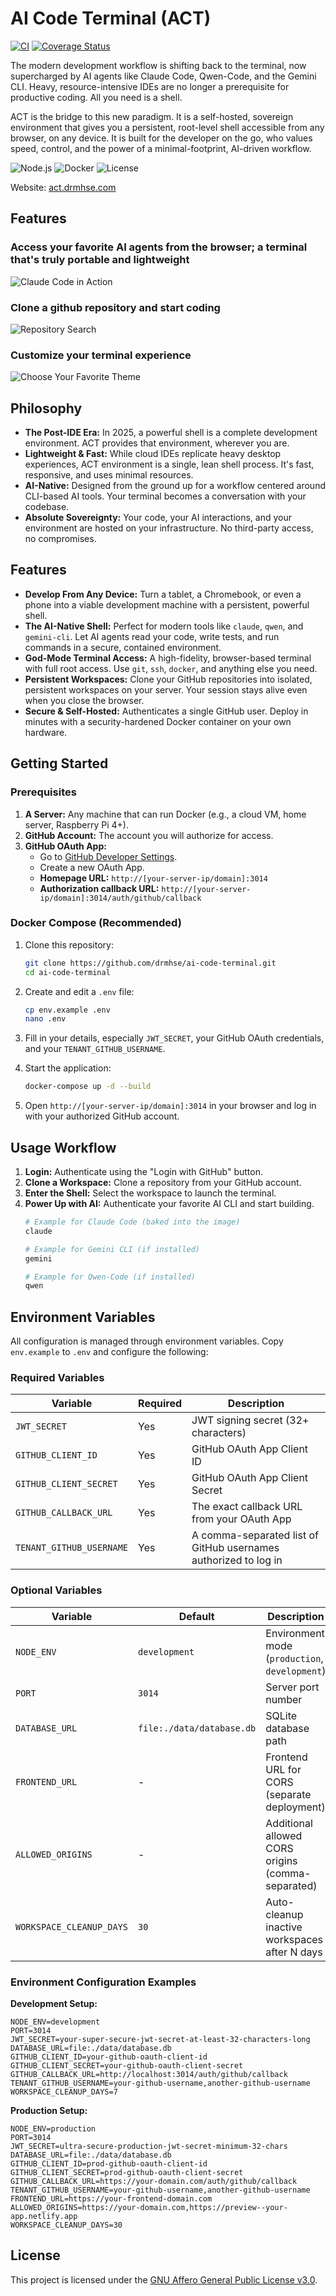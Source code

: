 # AI Code Terminal (ACT)

[![CI](https://github.com/drmhse/ai-code-terminal/actions/workflows/pr-tests.yml/badge.svg)](https://github.com/drmhse/ai-code-terminal/actions/workflows/pr-tests.yml) [![Coverage Status](https://coveralls.io/repos/github/drmhse/ai-code-terminal/badge.svg?branch=main)](https://coveralls.io/github/drmhse/ai-code-terminal?branch=main)

The modern development workflow is shifting back to the terminal, now supercharged by AI agents like Claude Code, Qwen-Code, and the Gemini CLI. Heavy, resource-intensive IDEs are no longer a prerequisite for productive coding. All you need is a shell.

ACT is the bridge to this new paradigm. It is a self-hosted, sovereign environment that gives you a persistent, root-level shell accessible from any browser, on any device. It is built for the developer on the go, who values speed, control, and the power of a minimal-footprint, AI-driven workflow.

![Node.js](https://img.shields.io/badge/Node.js-18+-blue)
![Docker](https://img.shields.io/badge/Docker-Ready-blue)
![License](https://img.shields.io/badge/License-AGPL--3.0-blue)

Website: [act.drmhse.com](https://act.drmhse.com)

## Features

### Access your favorite AI agents from the browser; a terminal that's truly portable and lightweight

![Claude Code in Action](assets/claude_code_in_action.png)

### Clone a github repository and start coding

![Repository Search](assets/repository_search_and_list.png)

### Customize your terminal experience

![Choose Your Favorite Theme](assets/choose_favorite_theme.png)

## Philosophy

-   **The Post-IDE Era:** In 2025, a powerful shell is a complete development environment. ACT provides that environment, wherever you are.
-   **Lightweight & Fast:** While cloud IDEs replicate heavy desktop experiences, ACT environment is a single, lean shell process. It's fast, responsive, and uses minimal resources.
-   **AI-Native:** Designed from the ground up for a workflow centered around CLI-based AI tools. Your terminal becomes a conversation with your codebase.
-   **Absolute Sovereignty:** Your code, your AI interactions, and your environment are hosted on your infrastructure. No third-party access, no compromises.

## Features

-   **Develop From Any Device:** Turn a tablet, a Chromebook, or even a phone into a viable development machine with a persistent, powerful shell.
-   **The AI-Native Shell:** Perfect for modern tools like `claude`, `qwen`, and `gemini-cli`. Let AI agents read your code, write tests, and run commands in a secure, contained environment.
-   **God-Mode Terminal Access:** A high-fidelity, browser-based terminal with full root access. Use `git`, `ssh`, `docker`, and anything else you need.
-   **Persistent Workspaces:** Clone your GitHub repositories into isolated, persistent workspaces on your server. Your session stays alive even when you close the browser.
-   **Secure & Self-Hosted:** Authenticates a single GitHub user. Deploy in minutes with a security-hardened Docker container on your own hardware.

## Getting Started

### Prerequisites

1.  **A Server:** Any machine that can run Docker (e.g., a cloud VM, home server, Raspberry Pi 4+).
2.  **GitHub Account:** The account you will authorize for access.
3.  **GitHub OAuth App:**
    -   Go to [GitHub Developer Settings](https://github.com/settings/developers).
    -   Create a new OAuth App.
    -   **Homepage URL:** `http://[your-server-ip/domain]:3014`
    -   **Authorization callback URL:** `http://[your-server-ip/domain]:3014/auth/github/callback`

### Docker Compose (Recommended)

1.  Clone this repository:
    ```bash
    git clone https://github.com/drmhse/ai-code-terminal.git
    cd ai-code-terminal
    ```

2.  Create and edit a `.env` file:
    ```bash
    cp env.example .env
    nano .env
    ```

3.  Fill in your details, especially `JWT_SECRET`, your GitHub OAuth credentials, and your `TENANT_GITHUB_USERNAME`.

4.  Start the application:
    ```bash
    docker-compose up -d --build
    ```

5.  Open `http://[your-server-ip/domain]:3014` in your browser and log in with your authorized GitHub account.

## Usage Workflow

1.  **Login:** Authenticate using the "Login with GitHub" button.
2.  **Clone a Workspace:** Clone a repository from your GitHub account.
3.  **Enter the Shell:** Select the workspace to launch the terminal.
4.  **Power Up with AI:** Authenticate your favorite AI CLI and start building.
    ```bash
    # Example for Claude Code (baked into the image)
    claude

    # Example for Gemini CLI (if installed)
    gemini

    # Example for Qwen-Code (if installed)
    qwen
    ```

## Environment Variables

All configuration is managed through environment variables. Copy `env.example` to `.env` and configure the following:

### Required Variables

| Variable                 | Required | Description                                     |
| ------------------------ | -------- | ----------------------------------------------- |
| `JWT_SECRET`             | Yes      | JWT signing secret (32+ characters)             |
| `GITHUB_CLIENT_ID`       | Yes      | GitHub OAuth App Client ID                      |
| `GITHUB_CLIENT_SECRET`   | Yes      | GitHub OAuth App Client Secret                  |
| `GITHUB_CALLBACK_URL`    | Yes      | The exact callback URL from your OAuth App      |
| `TENANT_GITHUB_USERNAME` | Yes      | A comma-separated list of GitHub usernames authorized to log in |

### Optional Variables

| Variable                 | Default | Description                                     |
| ------------------------ | ------- | ----------------------------------------------- |
| `NODE_ENV`              | `development` | Environment mode (`production`, `development`) |
| `PORT`                  | `3014`  | Server port number                               |
| `DATABASE_URL`          | `file:./data/database.db` | SQLite database path   |
| `FRONTEND_URL`          | -       | Frontend URL for CORS (separate deployment)     |
| `ALLOWED_ORIGINS`       | -       | Additional allowed CORS origins (comma-separated) |
| `WORKSPACE_CLEANUP_DAYS` | `30`    | Auto-cleanup inactive workspaces after N days  |

### Environment Configuration Examples

**Development Setup:**
```env
NODE_ENV=development
PORT=3014
JWT_SECRET=your-super-secure-jwt-secret-at-least-32-characters-long
DATABASE_URL=file:./data/database.db
GITHUB_CLIENT_ID=your-github-oauth-client-id
GITHUB_CLIENT_SECRET=your-github-oauth-client-secret
GITHUB_CALLBACK_URL=http://localhost:3014/auth/github/callback
TENANT_GITHUB_USERNAME=your-github-username,another-github-username
WORKSPACE_CLEANUP_DAYS=7
```

**Production Setup:**
```env
NODE_ENV=production
PORT=3014
JWT_SECRET=ultra-secure-production-jwt-secret-minimum-32-chars
DATABASE_URL=file:./data/database.db
GITHUB_CLIENT_ID=prod-github-oauth-client-id
GITHUB_CLIENT_SECRET=prod-github-oauth-client-secret
GITHUB_CALLBACK_URL=https://your-domain.com/auth/github/callback
TENANT_GITHUB_USERNAME=your-github-username,another-github-username
FRONTEND_URL=https://your-frontend-domain.com
ALLOWED_ORIGINS=https://your-domain.com,https://preview--your-app.netlify.app
WORKSPACE_CLEANUP_DAYS=30
```

## License

This project is licensed under the [GNU Affero General Public License v3.0](LICENSE).
